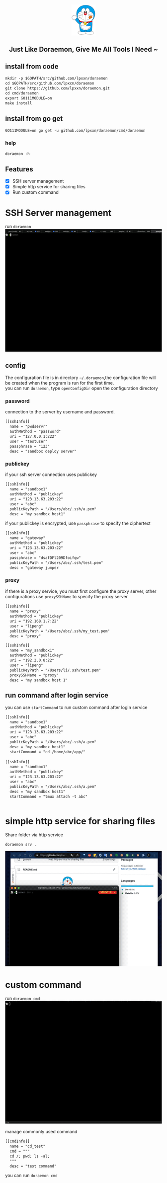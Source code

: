 <p align="center">
  <img src="/doraemon.png" height="100">
  <h2 align="center">
    Just Like Doraemon, Give Me All Tools I Need ~ 
  </h2>
</p>

## install from code

```
mkdir -p $GOPATH/src/github.com/lpxxn/doraemon
cd $GOPATH/src/github.com/lpxxn/doraemon
git clone https://github.com/lpxxn/doraemon.git 
cd cmd/doraemon
export GO111MODULE=on
make install
```

## install from go get

```
GO111MODULE=on go get -u github.com/lpxxn/doraemon/cmd/doraemon
```

### help

```
doraemon -h
```

## Features

- [x] SSH server management
- [x] Simple http service for sharing files
- [x] Run custom command

# SSH Server management

run `doraemon`    
![doraemon ssh](/doraemon_ssh.gif)

## config

The configuration file is in directory `~/.doraemon`,the configuration file will be created when the program is run for
the first time.    
you can run `doraemon`, type `openConfigDir` open the configuration directory

### password

connection to the server by username and password.

```
[[sshInfo]]
  name = "pwdservr"
  authMethod = "password"
  uri = "127.0.0.1:222"
  user = "testuser"
  passphrase = "123"
  desc = "sandbox deploy server"
```

### publickey

if your ssh server connection uses publickey

```
[[sshInfo]]
  name = "sandbox1"
  authMethod = "publickey"
  uri = "123.13.63.203:22"
  user = "abc"
  publicKeyPath = "/Users/abc/.ssh/a.pem"
  desc = "my sandbox host1"
```

if your publickey is encrypted, use `passphrase` to specify the ciphertext

```
[[sshInfo]]
  name = "gateway"
  authMethod = "publickey"
  uri = "123.13.63.203:22"
  user = "abc"
  passphrase = "dsafDFl209Dfoifqw"
  publicKeyPath = "/Users/abc/.ssh/test.pem"
  desc = "gateway jumper
```

### proxy

if there is a proxy service, you must first configure the proxy server, other configurations use `proxySSHName` to
specify the proxy server

```
[[sshInfo]]
  name = "proxy"
  authMethod = "publickey"
  uri = "192.168.1.7:22"
  user = "lipeng"
  publicKeyPath = "/Users/abc/.ssh/my_test.pem"
  desc = "proxy"
```

```
[[sshInfo]]
  name = "my_sandbox1"
  authMethod = "publickey"
  uri = "192.2.0.8:22"
  user = "lipeng"
  publicKeyPath = "/Users/li/.ssh/test.pem"
  proxySSHName = "proxy"
  desc = "my sandbox host 1"
```

## run command after login service

you can use `startCommand` to run custom command after login service

```
[[sshInfo]]
  name = "sandbox1"
  authMethod = "publickey"
  uri = "123.13.63.203:22"
  user = "abc"
  publicKeyPath = "/Users/abc/.ssh/a.pem"
  desc = "my sandbox host1"
  startCommand = "cd /home/abc/app/"

[[sshInfo]]
  name = "sandbox1"
  authMethod = "publickey"
  uri = "123.13.63.203:22"
  user = "abc"
  publicKeyPath = "/Users/abc/.ssh/a.pem"
  desc = "my sandbox host1"
  startCommand = "tmux attach -t abc"
  
```

# simple http service for sharing files

Share folder via http service    
```
doraemon srv .
```    
![doraemon srv](/doraemon_srv.gif)



# custom command
run `doraemon cmd`    
![doraemon cmd](/doraemon_cmd.gif)

manage commonly used command

```
[[cmdInfo]]
  name = "cd_test"
  cmd = """ 
  cd /; pwd; ls -al;
  """
  desc = "test command"
```

you can run `doraemon cmd`
